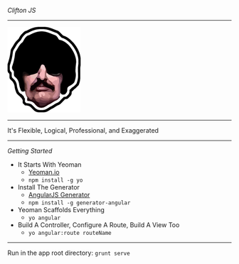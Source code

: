 *Clifton JS*

-------------------------------------------

![Clifton Logo](https://github.com/five-prime/cliftonjs/blob/master/app/images/logo.png)

---------------------------------------------------------------------

It's Flexible, Logical, Professional, and Exaggerated

---------------------------------------------------------------------
*Getting Started*
- It Starts With Yeoman 
  - [Yeoman.io](http://yeoman.io)
  - `npm install -g yo`
- Install The Generator
  - [AngularJS Generator](https://github.com/yeoman/generator-angular)
  - `npm install -g generator-angular`
- Yeoman Scaffolds Everything
  - `yo angular`
- Build A Controller, Configure A Route, Build A View Too
  - `yo angular:route routeName`

--------------------------------------
Run in the app root directory:
`grunt serve`